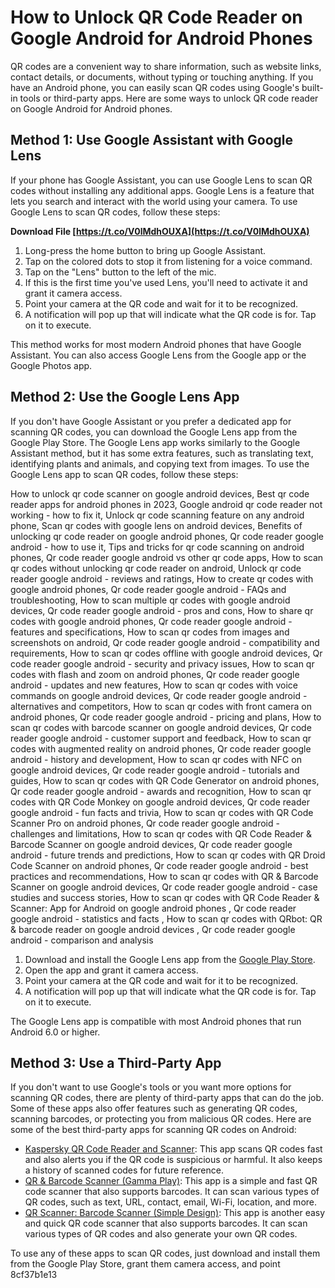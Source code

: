 
 
# How to Unlock QR Code Reader on Google Android for Android Phones
 
QR codes are a convenient way to share information, such as website links, contact details, or documents, without typing or touching anything. If you have an Android phone, you can easily scan QR codes using Google's built-in tools or third-party apps. Here are some ways to unlock QR code reader on Google Android for Android phones.
 
## Method 1: Use Google Assistant with Google Lens
 
If your phone has Google Assistant, you can use Google Lens to scan QR codes without installing any additional apps. Google Lens is a feature that lets you search and interact with the world using your camera. To use Google Lens to scan QR codes, follow these steps:
 
**Download File  [https://t.co/V0lMdhOUXA](https://t.co/V0lMdhOUXA)**


 
1. Long-press the home button to bring up Google Assistant.
2. Tap on the colored dots to stop it from listening for a voice command.
3. Tap on the "Lens" button to the left of the mic.
4. If this is the first time you've used Lens, you'll need to activate it and grant it camera access.
5. Point your camera at the QR code and wait for it to be recognized.
6. A notification will pop up that will indicate what the QR code is for. Tap on it to execute.

This method works for most modern Android phones that have Google Assistant. You can also access Google Lens from the Google app or the Google Photos app.
 
## Method 2: Use the Google Lens App
 
If you don't have Google Assistant or you prefer a dedicated app for scanning QR codes, you can download the Google Lens app from the Google Play Store. The Google Lens app works similarly to the Google Assistant method, but it has some extra features, such as translating text, identifying plants and animals, and copying text from images. To use the Google Lens app to scan QR codes, follow these steps:
 
How to unlock qr code scanner on google android devices,  Best qr code reader apps for android phones in 2023,  Google android qr code reader not working - how to fix it,  Unlock qr code scanning feature on any android phone,  Scan qr codes with google lens on android devices,  Benefits of unlocking qr code reader on google android phones,  Qr code reader google android - how to use it,  Tips and tricks for qr code scanning on android phones,  Qr code reader google android vs other qr code apps,  How to scan qr codes without unlocking qr code reader on android,  Unlock qr code reader google android - reviews and ratings,  How to create qr codes with google android phones,  Qr code reader google android - FAQs and troubleshooting,  How to scan multiple qr codes with google android devices,  Qr code reader google android - pros and cons,  How to share qr codes with google android phones,  Qr code reader google android - features and specifications,  How to scan qr codes from images and screenshots on android,  Qr code reader google android - compatibility and requirements,  How to scan qr codes offline with google android devices,  Qr code reader google android - security and privacy issues,  How to scan qr codes with flash and zoom on android phones,  Qr code reader google android - updates and new features,  How to scan qr codes with voice commands on google android devices,  Qr code reader google android - alternatives and competitors,  How to scan qr codes with front camera on android phones,  Qr code reader google android - pricing and plans,  How to scan qr codes with barcode scanner on google android devices,  Qr code reader google android - customer support and feedback,  How to scan qr codes with augmented reality on android phones,  Qr code reader google android - history and development,  How to scan qr codes with NFC on google android devices,  Qr code reader google android - tutorials and guides,  How to scan qr codes with QR Code Generator on android phones,  Qr code reader google android - awards and recognition,  How to scan qr codes with QR Code Monkey on google android devices,  Qr code reader google android - fun facts and trivia,  How to scan qr codes with QR Code Scanner Pro on android phones,  Qr code reader google android - challenges and limitations,  How to scan qr codes with QR Code Reader & Barcode Scanner on google android devices,  Qr code reader google android - future trends and predictions,  How to scan qr codes with QR Droid Code Scanner on android phones,  Qr code reader google android - best practices and recommendations,  How to scan qr codes with QR & Barcode Scanner on google android devices,  Qr code reader google android - case studies and success stories,  How to scan qr codes with QR Code Reader & Scanner: App for Android on google android phones ,  Qr code reader google android - statistics and facts ,  How to scan qr codes with QRbot: QR & barcode reader on google android devices ,  Qr code reader google android - comparison and analysis

1. Download and install the Google Lens app from the [Google Play Store](https://play.google.com/store/apps/details?id=com.google.ar.lens&hl=en_US&gl=US).
2. Open the app and grant it camera access.
3. Point your camera at the QR code and wait for it to be recognized.
4. A notification will pop up that will indicate what the QR code is for. Tap on it to execute.

The Google Lens app is compatible with most Android phones that run Android 6.0 or higher.
 
## Method 3: Use a Third-Party App
 
If you don't want to use Google's tools or you want more options for scanning QR codes, there are plenty of third-party apps that can do the job. Some of these apps also offer features such as generating QR codes, scanning barcodes, or protecting you from malicious QR codes. Here are some of the best third-party apps for scanning QR codes on Android:

- [Kaspersky QR Code Reader and Scanner](https://play.google.com/store/apps/details?id=com.kaspersky.qrscanner&hl=en_US&gl=US): This app scans QR codes fast and also alerts you if the QR code is suspicious or harmful. It also keeps a history of scanned codes for future reference.
- [QR & Barcode Scanner (Gamma Play)](https://play.google.com/store/apps/details?id=com.gamma.scan&hl=en_US&gl=US): This app is a simple and fast QR code scanner that also supports barcodes. It can scan various types of QR codes, such as text, URL, contact, email, Wi-Fi, location, and more.
- [QR Scanner: Barcode Scanner (Simple Design)](https://play.google.com/store/apps/details?id=com.qrcodescanner.barcodescanner&hl=en_US&gl=US): This app is another easy and quick QR code scanner that also supports barcodes. It can scan various types of QR codes and also generate your own QR codes.

To use any of these apps to scan QR codes, just download and install them from the Google Play Store, grant them camera access, and point
 8cf37b1e13
 
